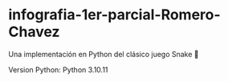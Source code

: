 # infografia-1er-parcial-Romero-Chavez
Una implementación en Python del clásico juego Snake 🐍

Version Python:
Python 3.10.11

